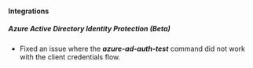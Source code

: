 
#### Integrations
##### Azure Active Directory Identity Protection (Beta)
- Fixed an issue where the ***azure-ad-auth-test*** command did not work with the client credentials flow.
